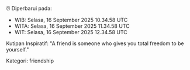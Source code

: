 ⏰ Diperbarui pada:
- WIB: Selasa, 16 September 2025 10.34.58 UTC
- WITA: Selasa, 16 September 2025 11.34.58 UTC
- WIT: Selasa, 16 September 2025 12.34.58 UTC

Kutipan Inspiratif:
"A friend is someone who gives you total freedom to be yourself."


Kategori: friendship

